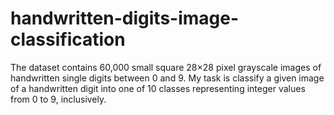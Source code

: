 # handwritten-digits-image-classification

The dataset contains 60,000 small square 28×28 pixel grayscale images of handwritten single digits between 0 and 9.
My task is classify a given image of a handwritten digit into one of 10 classes representing integer values from 0 to 9, inclusively.
